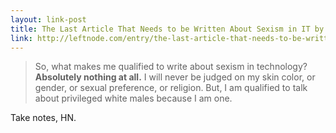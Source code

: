 ```yaml
---
layout: link-post
title: The Last Article That Needs to be Written About Sexism in IT by a Male
link: http://leftnode.com/entry/the-last-article-that-needs-to-be-written-about-sexism-in-it-by-a-male.html
---
```


> So, what makes me qualified to write about sexism in technology? **Absolutely nothing at all.** I will never be judged on my skin color, or gender, or sexual preference, or religion. But, I am qualified to talk about privileged white males because I am one.

Take notes, HN.